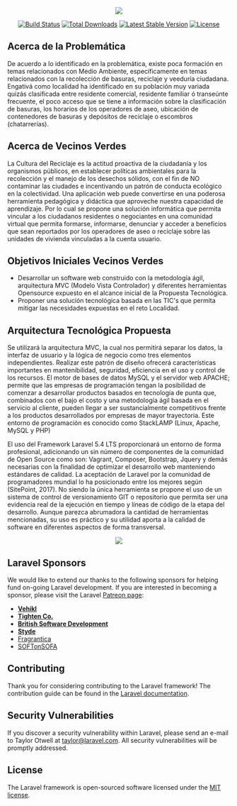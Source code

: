 <p align="center"><img src="https://preview.ibb.co/cOjWaz/logoaliados.png"></p>

<p align="center">
<a href="https://travis-ci.org/laravel/framework"><img src="https://travis-ci.org/laravel/framework.svg" alt="Build Status"></a>
<a href="https://packagist.org/packages/laravel/framework"><img src="https://poser.pugx.org/laravel/framework/d/total.svg" alt="Total Downloads"></a>
<a href="https://packagist.org/packages/laravel/framework"><img src="https://poser.pugx.org/laravel/framework/v/stable.svg" alt="Latest Stable Version"></a>
<a href="https://packagist.org/packages/laravel/framework"><img src="https://poser.pugx.org/laravel/framework/license.svg" alt="License"></a>
</p>

## Acerca de la Problemática 

De acuerdo a lo identificado en la problemática, existe poca formación en temas relacionados con Medio Ambiente, específicamente en temas relacionados con la recolección de basuras, 
reciclaje y veeduría ciudadana. Engativá como localidad ha 	identificado en su población muy variada quizás clasificada entre residente comercial, 
residente familiar ó transeúnte frecuente, el poco acceso que se tiene a información sobre la clasificación de basuras, los horarios de los operadores de aseo, 
ubicación de contenedores de basuras y depósitos de reciclaje o escombros (chatarrerías). 

## Acerca de Vecinos Verdes

La Cultura del Reciclaje es la actitud proactiva de la ciudadanía y los	organismos públicos, en establecer políticas ambientales para la recolección y el manejo de los desechos sólidos, 
con el fin de NO contaminar las ciudades e incentivando un patrón de conducta ecológico en la colectividad.	Una aplicación web puede convertirse en una poderosa herramienta pedagógica 
y didáctica que aproveche nuestra capacidad de aprendizaje. Por lo cual se propone una solución informática que permita vincular a los ciudadanos residentes o 
negociantes en una comunidad virtual que permita formarse, informarse, denunciar y acceder a beneficios que sean reportados por los operadores de aseo o reciclaje 
sobre las unidades de vivienda vinculadas a la cuenta usuario. 

## Objetivos Iniciales Vecinos Verdes

- Desarrollar un software web construido con la metodología ágil, arquitectura MVC (Modelo Vista Controlador) y diferentes herramientas Opensource expuesto en el alcance inicial de la Propuesta Tecnológica.
- Proponer una solución tecnológica basada en las TIC's que permita mitigar las necesidades expuestas en el reto Localidad.

## Arquitectura Tecnológica Propuesta

Se utilizará la arquitectura MVC, la cual nos permitirá separar los datos, la interfaz de usuario y la lógica de negocio como tres elementos independientes. 
Realizar este patrón de diseño ofrecerá características importantes en mantenibilidad, seguridad, eficiencia en el uso y control de los recursos. El motor de bases de datos 
MySQL y el servidor web APACHE; permite que las empresas de programación tengan la posibilidad de comenzar a desarrollar productos basados en tecnología de punta que, 
combinados con el bajo el costo y una metodología ágil basada en el servicio al cliente, pueden llegar a ser sustancialmente competitivos frente a los productos desarrollados 
por empresas de mayor trayectoria. Este entorno de programación es conocido como StackLAMP (Linux, Apache, MySQL y PHP)

El uso del Framework Laravel 5.4 LTS proporcionará un entorno de forma profesional, adicionando un sin número de componentes de la comunidad de Open Source como son: 
Vagrant, Composer, Bootstrap, Jquery y demás necesarias con la finalidad de optimizar el desarrollo web manteniendo estándares de calidad. La aceptación de Laravel por la comunidad de 
programadores mundial lo ha posicionado entre los mejores según (SitePoint, 2017).
No siendo la única herramienta se propone el uso de un sistema de control de versionamiento GIT o repositorio que permita ser una evidencia real de la ejecución en tiempo y 
líneas de código de la etapa del desarrollo. Aunque parezca abrumadora la cantidad de herramientas mencionadas, su uso es práctico y su utilidad aporta a la calidad de software en 
diferentes aspectos de forma transversal.
<p align="center"><img src="https://preview.ibb.co/njvqJK/stackdeveloper.png"></p>

## Laravel Sponsors

We would like to extend our thanks to the following sponsors for helping fund on-going Laravel development. If you are interested in becoming a sponsor, please visit the Laravel [Patreon page](http://patreon.com/taylorotwell):

- **[Vehikl](http://vehikl.com)**
- **[Tighten Co.](https://tighten.co)**
- **[British Software Development](https://www.britishsoftware.co)**
- **[Styde](https://styde.net)**
- [Fragrantica](https://www.fragrantica.com)
- [SOFTonSOFA](https://softonsofa.com/)

## Contributing

Thank you for considering contributing to the Laravel framework! The contribution guide can be found in the [Laravel documentation](http://laravel.com/docs/contributions).

## Security Vulnerabilities

If you discover a security vulnerability within Laravel, please send an e-mail to Taylor Otwell at taylor@laravel.com. All security vulnerabilities will be promptly addressed.

## License

The Laravel framework is open-sourced software licensed under the [MIT license](http://opensource.org/licenses/MIT).
